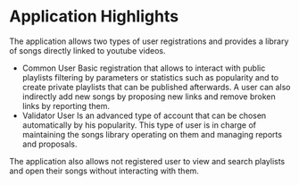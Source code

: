 # Application Highlights

The application allows two types of user registrations and provides a library of songs directly linked to youtube videos.

- Common User
  Basic registration that allows to interact with public playlists filtering by parameters or statistics such as popularity and to create private playlists that can be published afterwards. A user can also indirectly add new songs by proposing new links and remove broken links by reporting them.
- Validator User
  Is an advanced type of account that can be chosen automatically by his popularity. This type of user is in charge of maintaining the songs library operating on them and managing reports and proposals.

The application also allows not registered user to view and search playlists and open their songs without interacting with them.
